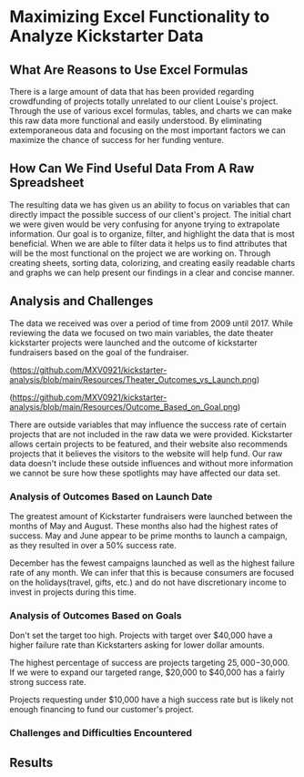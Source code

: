 # Maximizing Excel Functionality to Analyze Kickstarter Data

## What Are Reasons to Use Excel Formulas

There is a large amount of data that has been provided regarding crowdfunding of projects totally unrelated to our client Louise's project. Through the use of various excel formulas, tables, and charts we can make this raw data more functional and easily understood. By eliminating extemporaneous data and focusing on the most important factors we can maximize the chance of success for her funding venture.

## How Can We Find Useful Data From A Raw Spreadsheet

The resulting data we has given us an ability to focus on variables that can directly impact the possible success of our client's project. The initial chart we were given would be very confusing for anyone trying to extrapolate information. Our goal is to organize, filter, and highlight the data that is most beneficial. When we are able to filter data it helps us to find attributes that will be the most functional on the project we are working on. Through creating sheets, sorting data, colorizing, and creating easily readable charts and graphs we can help present our findings in a clear and concise manner.

## Analysis and Challenges

The data we received was over a period of time from 2009 until 2017. While reviewing the data we focused on two main variables, the date theater kickstarter projects were launched and the outcome of kickstarter fundraisers based on the goal of the fundraiser.

(https://github.com/MXV0921/kickstarter-analysis/blob/main/Resources/Theater_Outcomes_vs_Launch.png)

(https://github.com/MXV0921/kickstarter-analysis/blob/main/Resources/Outcome_Based_on_Goal.png)

There are outside variables that may influence the success rate of certain projects that are not included in the raw data we were provided. Kickstarter allows certain projects to be featured, and their website also recommends projects that it believes the visitors to the website will help fund. Our raw data doesn't include these outside influences and without more information we cannot be sure how these spotlights may have affected our data set.

### Analysis of Outcomes Based on Launch Date

The greatest amount of Kickstarter fundraisers were launched between the months of May and August. These months also had the highest rates of success. May and June appear to be prime months to launch a campaign, as they resulted in over a 50% success rate.

December has the fewest campaigns launched as well as the highest failure rate of any month. We can infer that this is because consumers are focused on the holidays(travel, gifts, etc.) and do not have discretionary income to invest in projects during this time.

### Analysis of Outcomes Based on Goals

Don't set the target too high. Projects with target over $40,000 have a higher failure rate than Kickstarters asking for lower dollar amounts.

The highest percentage of success are projects targeting $25,000-$30,000. If we were to expand our targeted range, $20,000 to $40,000 has a fairly strong success rate.

Projects requesting under $10,000 have a high success rate but is likely not enough financing to fund our customer's project.

### Challenges and Difficulties Encountered

## Results
